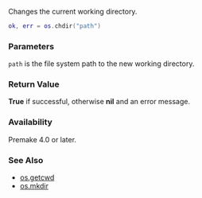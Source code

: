 Changes the current working directory.

```lua
ok, err = os.chdir("path")
```

### Parameters ###

`path` is the file system path to the new working directory.

### Return Value ###

**True** if successful, otherwise **nil** and an error message.

### Availability ###

Premake 4.0 or later.

### See Also ###

* [os.getcwd](os.getcwd)
* [os.mkdir](os.mkdir)
